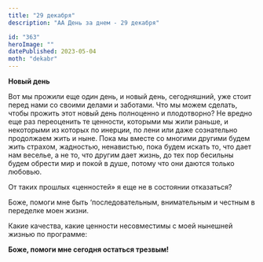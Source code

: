 ```yaml
---
title: "29 декабря"
description: "АА День за днем - 29 декабря"

id: "363"
heroImage: ""
datePublished: 2023-05-04
moth: "dekabr"
---
```


**Новый день**

Вот мы прожили еще один день, и новый день, сегодняшний, уже стоит перед нами
со своими делами и заботами. Что мы можем сделать, чтобы прожить этот новый
день полноценно и плодотворно? Не вредно еще раз переоценить те ценности,
которыми мы жили раньше, и некоторыми из которых по инерции, по лени или даже
сознательно продолжаем жить и ныне. Пока мы вместе со многими другими будем
жить страхом, жадностью, ненавистью, пока будем искать то, что дает нам
веселье, а не то, что другим дает жизнь, до тех пор бесильны будем обрести мир
и покой в душе, потому что они даются только любовью.

От таких прошлых «ценностей» я еще не в состоянии отказаться?

Боже, помоги мне быть ‘последовательным, внимательным и честным в переделке
моен жизни.

Какие качества, какие ценности несовместимы с моей нынешней жизнью по
программе:

**Боже, помоги мне сегодня остаться трезвым!**
